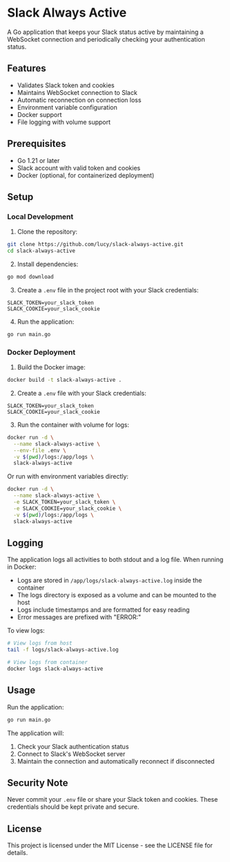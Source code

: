# Slack Always Active

A Go application that keeps your Slack status active by maintaining a WebSocket connection and periodically checking your authentication status.

## Features

- Validates Slack token and cookies
- Maintains WebSocket connection to Slack
- Automatic reconnection on connection loss
- Environment variable configuration
- Docker support
- File logging with volume support

## Prerequisites

- Go 1.21 or later
- Slack account with valid token and cookies
- Docker (optional, for containerized deployment)

## Setup

### Local Development

1. Clone the repository:
```bash
git clone https://github.com/lucy/slack-always-active.git
cd slack-always-active
```

2. Install dependencies:
```bash
go mod download
```

3. Create a `.env` file in the project root with your Slack credentials:
```env
SLACK_TOKEN=your_slack_token
SLACK_COOKIE=your_slack_cookie
```

4. Run the application:
```bash
go run main.go
```

### Docker Deployment

1. Build the Docker image:
```bash
docker build -t slack-always-active .
```

2. Create a `.env` file with your Slack credentials:
```env
SLACK_TOKEN=your_slack_token
SLACK_COOKIE=your_slack_cookie
```

3. Run the container with volume for logs:
```bash
docker run -d \
  --name slack-always-active \
  --env-file .env \
  -v $(pwd)/logs:/app/logs \
  slack-always-active
```

Or run with environment variables directly:
```bash
docker run -d \
  --name slack-always-active \
  -e SLACK_TOKEN=your_slack_token \
  -e SLACK_COOKIE=your_slack_cookie \
  -v $(pwd)/logs:/app/logs \
  slack-always-active
```

## Logging

The application logs all activities to both stdout and a log file. When running in Docker:

- Logs are stored in `/app/logs/slack-always-active.log` inside the container
- The logs directory is exposed as a volume and can be mounted to the host
- Logs include timestamps and are formatted for easy reading
- Error messages are prefixed with "ERROR:"

To view logs:
```bash
# View logs from host
tail -f logs/slack-always-active.log

# View logs from container
docker logs slack-always-active
```

## Usage

Run the application:
```bash
go run main.go
```

The application will:
1. Check your Slack authentication status
2. Connect to Slack's WebSocket server
3. Maintain the connection and automatically reconnect if disconnected

## Security Note

Never commit your `.env` file or share your Slack token and cookies. These credentials should be kept private and secure.

## License

This project is licensed under the MIT License - see the LICENSE file for details. 